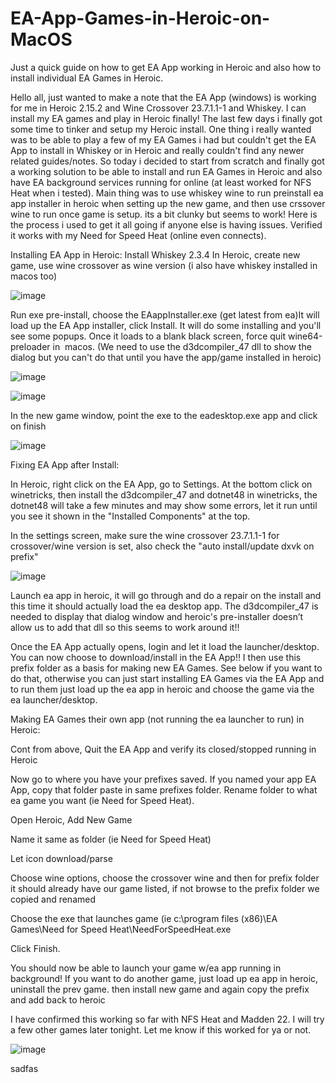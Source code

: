 # EA-App-Games-in-Heroic-on-MacOS
Just a quick guide on how to get EA App working in Heroic and also how to install individual EA Games in Heroic.



Hello all, just wanted to make a note that the EA App (windows) is working for me in Heroic 2.15.2 and Wine Crossover 23.7.1.1-1 and Whiskey.  I can install my EA games and play in Heroic finally!  The last few days i finally got some time to tinker and setup my Heroic install.  One thing i really wanted was to be able to play a few of my EA Games i had but couldn't get the EA App to install in Whiskey or in Heroic and really couldn't find any newer related guides/notes.  So today i decided to start from scratch and finally got a working solution to be able to install and run EA Games in Heroic and also have EA background services running for online (at least worked for NFS Heat when i tested). Main thing was to use whiskey wine to run preinstall ea app installer in heroic when setting up the new game, and then use crssover wine to run once game is setup.  its a bit clunky but seems to work!
Here is the process i used to get it all going if anyone else is having issues.  Verified it works with my Need for Speed Heat (online even connects).  

Installing EA App in Heroic:
Install Whiskey 2.3.4
In Heroic, create new game, use wine crossover as wine version (i also have whiskey installed in macos too)

![image](https://github.com/user-attachments/assets/61de143d-7d12-421b-97a8-95099450220c)

Run exe pre-install, choose the EAappInstaller.exe (get latest from ea)It will load up the EA App installer, click Install.  It will do some installing and you'll see some popups.  Once it loads to a blank black screen, force quit wine64-preloader in  macos. (We need to use the d3dcompiler_47 dll to show the dialog but you can't do that until you have the app/game installed in heroic)

![image](https://github.com/user-attachments/assets/204fddfc-1cee-4f08-bf47-ed4c6c4caac7)

![image](https://github.com/user-attachments/assets/b75a5178-ae67-4c2b-a3ff-eecc3623d180)

In the new game window, point the exe to the eadesktop.exe app and click on finish

![image](https://github.com/user-attachments/assets/c2fe9556-1b06-4547-b5bb-5941c897bb00)


Fixing EA App after Install:

In Heroic, right click on the EA App, go to Settings.  At the bottom click on winetricks,  then install the d3dcompiler_47 and dotnet48 in winetricks, the dotnet48 will take a few minutes and may show some errors, let it run until you see it shown in the "Installed Components" at the top.

In the settings screen, make sure the wine crossover 23.7.1.1-1 for crossover/wine version is set, also check the "auto install/update dxvk on prefix"


![image](https://github.com/user-attachments/assets/d56878e9-f55a-434c-86b3-064dd2ee31b3)

Launch ea app in heroic, it will go through and do a repair on the install and this time it should actually load the ea desktop app. The d3dcompiler_47 is needed to display that dialog window and heroic's pre-installer doesn’t allow us to add that dll so this seems to work around it!!

Once the EA App actually opens, login and let it load the launcher/desktop.  You can now choose to download/install in the EA App!!  I then use this prefix folder as a basis for making new EA Games.  See below if you want to do that, otherwise you can just start installing EA Games via the EA App and to run them just load up the ea app in heroic and choose the game via the ea launcher/desktop.

Making EA Games their own app (not running the ea launcher to run) in Heroic:

Cont from above, Quit the EA App and verify its closed/stopped running in Heroic

Now go to where you have your prefixes saved.   If you named your app EA App, copy that folder paste in same prefixes folder.  Rename folder to what ea game you want (ie Need for Speed Heat).

Open Heroic, Add New Game

Name it same as folder (ie Need for Speed Heat)

Let icon download/parse

Choose wine options, choose the crossover wine and then for prefix folder it should already have our game listed, if not browse to the prefix folder we copied and renamed

Choose the exe that launches game (ie c:\program files (x86)\EA Games\Need for Speed Heat\NeedForSpeedHeat.exe

Click Finish.  

You should now be able to launch your game w/ea app running in background!
If you want to do another game, just load up ea app in heroic, uninstall the prev game.  then install new game and again copy the prefix and add back to heroic 

I have confirmed this working so far with NFS Heat and Madden 22. I will try a few other games later tonight.  Let me know if this worked for ya or not. 

![image](https://github.com/user-attachments/assets/117a3642-2fcb-42ea-a0c9-4e84f1619ab9)


sadfas
